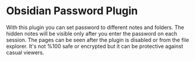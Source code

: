 # Obsidian Password Plugin

With this plugin you can set password to different notes and folders.
The hidden notes will be visible only after you enter the password on each session.
The pages can be seen after the plugin is disabled or from the file explorer. It's not %100 safe or encrypted but it can be protective against casual viewers.